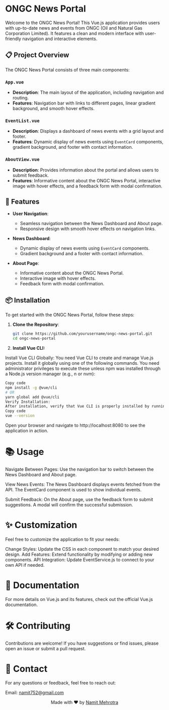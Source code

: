 # ONGC News Portal

Welcome to the ONGC News Portal! This Vue.js application provides users with up-to-date news and events from ONGC (Oil and Natural Gas Corporation Limited). It features a clean and modern interface with user-friendly navigation and interactive elements.

## 📋 Project Overview

The ONGC News Portal consists of three main components:

### `App.vue`
- **Description**: The main layout of the application, including navigation and routing.
- **Features**: Navigation bar with links to different pages, linear gradient background, and smooth hover effects.

### `EventList.vue`
- **Description**: Displays a dashboard of news events with a grid layout and footer.
- **Features**: Dynamic display of news events using `EventCard` components, gradient background, and footer with contact information.

### `AboutView.vue`
- **Description**: Provides information about the portal and allows users to submit feedback.
- **Features**: Informative content about the ONGC News Portal, interactive image with hover effects, and a feedback form with modal confirmation.

## 🚀 Features

- **User Navigation**: 
  - Seamless navigation between the News Dashboard and About page.
  - Responsive design with smooth hover effects on navigation links.

- **News Dashboard**: 
  - Dynamic display of news events using `EventCard` components.
  - Gradient background and a footer with contact information.

- **About Page**: 
  - Informative content about the ONGC News Portal.
  - Interactive image with hover effects.
  - Feedback form with modal confirmation.

## 📦 Installation

To get started with the ONGC News Portal, follow these steps:

1. **Clone the Repository**:
   ```bash
   git clone https://github.com/yourusername/ongc-news-portal.git
   cd ongc-news-portal
2. **Install Vue CLI:**

Install Vue CLI Globally:
You need Vue CLI to create and manage Vue.js projects. Install it globally using one of the following commands. You need administrator privileges to execute these unless npm was installed through a Node.js version manager (e.g., n or nvm):

```bash
Copy code
npm install -g @vue/cli
# OR
yarn global add @vue/cli
Verify Installation:
After installation, verify that Vue CLI is properly installed by running:
Copy code
vue --version
```
Open your browser and navigate to http://localhost:8080 to see the application in action.

# **📚 Usage**
Navigate Between Pages:
Use the navigation bar to switch between the News Dashboard and About page.

View News Events:
The News Dashboard displays events fetched from the API. The EventCard component is used to show individual events.

Submit Feedback:
On the About page, use the feedback form to submit suggestions. A modal will confirm the successful submission.

# ✨ Customization
Feel free to customize the application to fit your needs:

Change Styles: Update the CSS in each component to match your desired design.
Add Features: Extend functionality by modifying or adding new components.
API Integration: Update EventService.js to connect to your own API if needed.
# 📖 Documentation
For more details on Vue.js and its features, check out the official Vue.js documentation.

# 🛠️ Contributing
Contributions are welcome! If you have suggestions or find issues, please open an issue or submit a pull request.

# 📧 Contact
For any questions or feedback, feel free to reach out:

Email: namit752@gmail.com

<p align="center">
    Made with ❤️ by <a href="https://github.com/Namit30">Namit Mehrotra</a>
</p>
